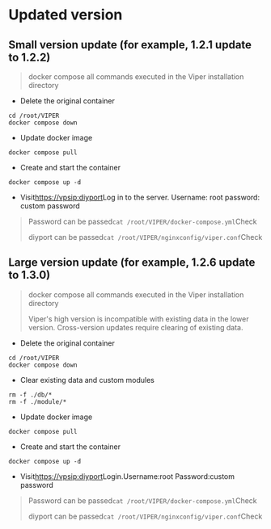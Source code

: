 # Updated version

## Small version update (for example, 1.2.1 update to 1.2.2)

> docker compose all commands executed in the Viper installation directory

+ Delete the original container

```shell
cd /root/VIPER              
docker compose down         
```

+ Update docker image

```shell
docker compose pull
```

+ Create and start the container

```shell
docker compose up -d
```

+ Visit[https://vpsip:diyport](http://vpsip:60000)Log in to the server. Username: root password: custom password

> Password can be passed`cat /root/VIPER/docker-compose.yml`Check
>
> diyport can be passed`cat /root/VIPER/nginxconfig/viper.conf`Check
>

## Large version update (for example, 1.2.6 update to 1.3.0)

> docker compose all commands executed in the Viper installation directory
>
> Viper's high version is incompatible with existing data in the lower version. Cross-version updates require clearing of existing data.

+ Delete the original container

```shell
cd /root/VIPER 
docker compose down
```

+ Clear existing data and custom modules

```shell
rm -f ./db/*
rm -f ./module/*
```

+ Update docker image

```shell
docker compose pull
```

+ Create and start the container

```shell
docker compose up -d
```

+ Visit[https://vpsip:diyport](http://vpsip:60000)Login.Username:root Password:custom password

> Password can be passed`cat /root/VIPER/docker-compose.yml`Check
>
> diyport can be passed`cat /root/VIPER/nginxconfig/viper.conf`Check

